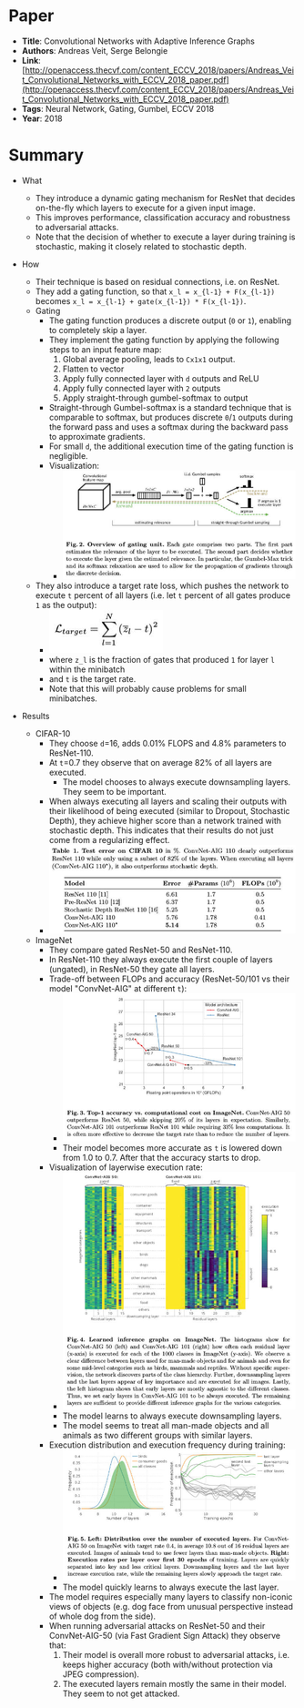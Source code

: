 # Paper

* **Title**: Convolutional Networks with Adaptive Inference Graphs
* **Authors**: Andreas Veit, Serge Belongie
* **Link**: [http://openaccess.thecvf.com/content_ECCV_2018/papers/Andreas_Veit_Convolutional_Networks_with_ECCV_2018_paper.pdf](http://openaccess.thecvf.com/content_ECCV_2018/papers/Andreas_Veit_Convolutional_Networks_with_ECCV_2018_paper.pdf)
* **Tags**: Neural Network, Gating, Gumbel, ECCV 2018
* **Year**: 2018

# Summary

* What
  * They introduce a dynamic gating mechanism for ResNet that decides on-the-fly which layers to execute for a given input image.
  * This improves performance, classification accuracy and robustness to adversarial attacks.
  * Note that the decision of whether to execute a layer during training is stochastic, making it closely related to stochastic depth.

* How
  * Their technique is based on residual connections, i.e. on ResNet.
  * They add a gating function, so that `x_l = x_{l-1} + F(x_{l-1})` becomes `x_l = x_{l-1} + gate(x_{l-1}) * F(x_{l-1})`.
  * Gating
    * The gating function produces a discrete output (`0` or `1`), enabling to completely skip a layer.
    * They implement the gating function by applying the following steps to an input feature map:
      1. Global average pooling, leads to `Cx1x1` output.
      2. Flatten to vector
      3. Apply fully connected layer with `d` outputs and ReLU
      4. Apply fully connected layer with `2` outputs
      5. Apply straight-through gumbel-softmax to output
    * Straight-through Gumbel-softmax is a standard technique that is comparable to softmax,
      but produces discrete `0`/`1` outputs during the forward pass and uses a softmax during the backward pass to approximate gradients.
    * For small `d`, the additional execution time of the gating function is negligible.
    * Visualization:
      * ![gating unit](images/Convolutional_Networks_with_Adaptive_Inference_Graphs/gating_unit.jpg?raw=true "gating unit")
  * They also introduce a target rate loss, which pushes the network to execute `t` percent of all layers (i.e. let `t` percent of all gates produce `1` as the output):
    * ![target loss](images/Convolutional_Networks_with_Adaptive_Inference_Graphs/target_loss.jpg?raw=true "target loss")
    * where `z_l` is the fraction of gates that produced `1` for layer `l` within the minibatch
    * and `t` is the target rate.
    * Note that this will probably cause problems for small minibatches.

* Results
  * CIFAR-10
    * They choose `d`=16, adds 0.01% FLOPS and 4.8% parameters to ResNet-110.
    * At `t`=0.7 they observe that on average 82% of all layers are executed.
      * The model chooses to always execute downsampling layers. They seem to be important.
    * When always executing all layers and scaling their outputs with their likelihood of being executed (similar to Dropout, Stochastic Depth),
      they achieve higher score than a network trained with stochastic depth. This indicates that their results do not just come from a regularizing effect.
    * ![cifar 10 scores](images/Convolutional_Networks_with_Adaptive_Inference_Graphs/cifar_10_scores.jpg?raw=true "cifar 10 scores")
  * ImageNet
    * They compare gated ResNet-50 and ResNet-110.
    * In ResNet-110 they always execute the first couple of layers (ungated), in ResNet-50 they gate all layers.
    * Trade-off between FLOPs and accuracy (ResNet-50/101 vs their model "ConvNet-AIG" at different `t`):
      * ![imagenet tradeoff](images/Convolutional_Networks_with_Adaptive_Inference_Graphs/imagenet_tradeoff.jpg?raw=true "imagenet tradeoff")
      * Their model becomes more accurate as `t` is lowered down from 1.0 to 0.7. After that the accuracy starts to drop.
    * Visualization of layerwise execution rate:
      * ![imagenet layerwise execution rate](images/Convolutional_Networks_with_Adaptive_Inference_Graphs/imagenet_layerwise_execution_rate.jpg?raw=true "imagenet layerwise execution rate")
      * The model learns to always execute downsampling layers.
      * The model seems to treat all man-made objects and all animals as two different groups with similar layers.
    * Execution distribution and execution frequency during training:
      * ![imagenet distribution](images/Convolutional_Networks_with_Adaptive_Inference_Graphs/imagenet_distribution.jpg?raw=true "imagenet distribution")
      * The model quickly learns to always execute the last layer.
    * The model requires especially many layers to classify non-iconic views of objects (e.g. dog face from unusual perspective instead of whole dog from the side).
    * When running adversarial attacks on ResNet-50 and their ConvNet-AIG-50 (via Fast Gradient Sign Attack) they observe that:
      1. Their model is overall more robust to adversarial attacks, i.e. keeps higher accuracy (both with/without protection via JPEG compression).
      2. The executed layers remain mostly the same in their model. They seem to not get attacked.

